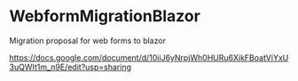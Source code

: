 # WebformMigrationBlazor
Migration proposal for web forms to blazor 

https://docs.google.com/document/d/10iiJ6yNrpjWh0HURu6XjkFBoatViYxU3uQWIt1m_n9E/edit?usp=sharing

